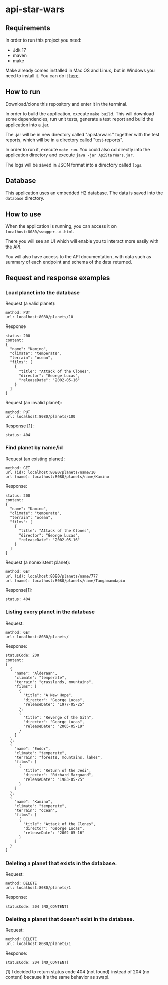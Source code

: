 # api-star-wars

## Requirements

In order to run this project you need:

- Jdk 17
- maven
- make

Make already comes installed in Mac OS and Linux, but in Windows you need to install it.
You can do it [here](https://gnuwin32.sourceforge.net/packages/make.htm).

## How to run

Download/clone this repository and enter it in the terminal.

In order to build the application, execute `make build`. This will download some dependencies, run unit tests, generate a test report and build the application into a .jar.

The .jar will be in new directory called "apistarwars" together with the test reports, which will be in a directory called "test-reports".

In order to run it, execute `make run`. You could also cd directly into the application directory and execute `java -jar ApiStarWars.jar`.

The logs will be saved in JSON format into a directory called `logs`.

## Database

This application uses an embedded H2 database. The data is saved into the `database` directory.

## How to use

When the application is running, you can access it on `localhost:8080/swagger-ui.html`.

There you will see an UI which will enable you to interact more easily with the API.

You will also have access to the API documentation, with data such as summary of each endpoint and schema of the data returned.

## Request and response examples

### Load planet into the database

Request (a valid planet):
```
method: PUT
url: localhost:8080/planets/10
```

Response
```
status: 200
content:
{
  "name": "Kamino",
  "climate": "temperate",
  "terrain": "ocean",
  "films": [
    {
      "title": "Attack of the Clones",
      "director": "George Lucas",
      "releaseDate": "2002-05-16"
    }
  ]
}
```

Request (an invalid planet):
```
method: PUT
url: localhost:8080/planets/100
```

Response [1] :
```
status: 404
```

### Find planet by name/id

Request (an existing planet):
```
method: GET
url (id): localhost:8080/planets/name/10
url (name): localhost:8080/planets/name/Kamino
```
Response:
```
status: 200
content:
{
  "name": "Kamino",
  "climate": "temperate",
  "terrain": "ocean",
  "films": [
    {
      "title": "Attack of the Clones",
      "director": "George Lucas",
      "releaseDate": "2002-05-16"
    }
  ]
}
```

Request (a nonexistent planet):
```
method: GET
url (id): localhost:8080/planets/name/777
url (name): localhost:8080/planets/name/Tangamandapio
```
Response[1]:
```
status: 404
```

### Listing every planet in the database

Request:
```
method: GET
url: localhost:8080/planets/
```
Response:
```
statusCode: 200
content:
[
  {
    "name": "Alderaan",
    "climate": "temperate",
    "terrain": "grasslands, mountains",
    "films": [
      {
        "title": "A New Hope",
        "director": "George Lucas",
        "releaseDate": "1977-05-25"
      },
      {
        "title": "Revenge of the Sith",
        "director": "George Lucas",
        "releaseDate": "2005-05-19"
      }
    ]
  },
  {
    "name": "Endor",
    "climate": "temperate",
    "terrain": "forests, mountains, lakes",
    "films": [
      {
        "title": "Return of the Jedi",
        "director": "Richard Marquand",
        "releaseDate": "1983-05-25"
      }
    ]
  },
  {
    "name": "Kamino",
    "climate": "temperate",
    "terrain": "ocean",
    "films": [
      {
        "title": "Attack of the Clones",
        "director": "George Lucas",
        "releaseDate": "2002-05-16"
      }
    ]
  }
]

```

### Deleting a planet that exists in the database.

Request:
```
method: DELETE
url: localhost:8080/planets/1
```
Response:
```
statusCode: 204 (NO_CONTENT)
```

### Deleting a planet that doesn't exist in the database.

Request:
```
method: DELETE
url: localhost:8080/planets/1
```
Response:
```
statusCode: 204 (NO_CONTENT)
```

[1] I decided to return status code 404 (not found) instead of 204 (no content) because it's the same behavior as swapi.
